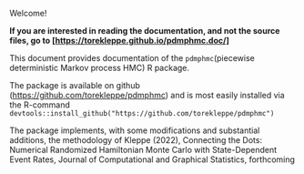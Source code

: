 Welcome! 

**If you are interested in reading the documentation, and not the source files, go to [https://torekleppe.github.io/pdmphmc.doc/]**

This document provides documentation of the `pdmphmc`(piecewise deterministic Markov process HMC) R package. 

The package is available on github (https://github.com/torekleppe/pdmphmc) and is most easily installed via the R-command `devtools::install_github("https://github.com/torekleppe/pdmphmc")`

The package implements, with some modifications and substantial additions, the methodology of Kleppe (2022), Connecting the Dots: Numerical Randomized Hamiltonian Monte Carlo with State-Dependent Event Rates, Journal of Computational and Graphical Statistics, forthcoming
